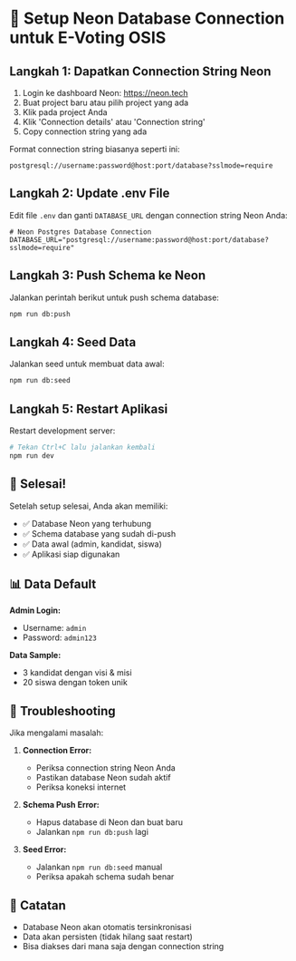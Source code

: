 # 🚀 Setup Neon Database Connection untuk E-Voting OSIS

## Langkah 1: Dapatkan Connection String Neon

1. Login ke dashboard Neon: https://neon.tech
2. Buat project baru atau pilih project yang ada
3. Klik pada project Anda
4. Klik 'Connection details' atau 'Connection string'
5. Copy connection string yang ada

Format connection string biasanya seperti ini:
```
postgresql://username:password@host:port/database?sslmode=require
```

## Langkah 2: Update .env File

Edit file `.env` dan ganti `DATABASE_URL` dengan connection string Neon Anda:

```env
# Neon Postgres Database Connection
DATABASE_URL="postgresql://username:password@host:port/database?sslmode=require"
```

## Langkah 3: Push Schema ke Neon

Jalankan perintah berikut untuk push schema database:

```bash
npm run db:push
```

## Langkah 4: Seed Data

Jalankan seed untuk membuat data awal:

```bash
npm run db:seed
```

## Langkah 5: Restart Aplikasi

Restart development server:

```bash
# Tekan Ctrl+C lalu jalankan kembali
npm run dev
```

## 🎉 Selesai!

Setelah setup selesai, Anda akan memiliki:
- ✅ Database Neon yang terhubung
- ✅ Schema database yang sudah di-push
- ✅ Data awal (admin, kandidat, siswa)
- ✅ Aplikasi siap digunakan

## 📊 Data Default

**Admin Login:**
- Username: `admin`
- Password: `admin123`

**Data Sample:**
- 3 kandidat dengan visi & misi
- 20 siswa dengan token unik

## 🔧 Troubleshooting

Jika mengalami masalah:

1. **Connection Error:**
   - Periksa connection string Neon Anda
   - Pastikan database Neon sudah aktif
   - Periksa koneksi internet

2. **Schema Push Error:**
   - Hapus database di Neon dan buat baru
   - Jalankan `npm run db:push` lagi

3. **Seed Error:**
   - Jalankan `npm run db:seed` manual
   - Periksa apakah schema sudah benar

## 📝 Catatan

- Database Neon akan otomatis tersinkronisasi
- Data akan persisten (tidak hilang saat restart)
- Bisa diakses dari mana saja dengan connection string
